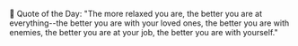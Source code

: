 <!-- start quote -->
💬 Quote of the Day: "The more relaxed you are, the better you are at everything--the better you are with your loved ones, the better you are with enemies, the better you are at your job, the better you are with yourself."
<!-- end quote -->
